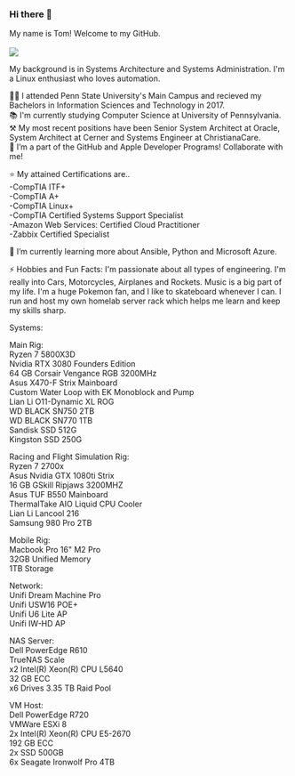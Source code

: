 ### Hi there 👋

My name is Tom! Welcome to my GitHub. <br><br>
![](https://media.giphy.com/media/v1.Y2lkPTc5MGI3NjExODExMGM3YWZkNDhjMGFmNDMwOTk0YmVhMjA4YmE5NjdmMmZhMjVkNiZjdD1n/AFdcYElkoNAUE/giphy.gif)

My background is in Systems Architecture and Systems Administration. I'm a Linux enthusiast who loves automation. 

👨‍🎓 I attended Penn State University's Main Campus and recieved my Bachelors in Information Sciences and Technology in 2017.<br>
📚 I'm currently studying Computer Science at University of Pennsylvania.<br>
⚒ My most recent positions have been Senior System Architect at Oracle, System Architect at Cerner and Systems Engineer at ChristianaCare.<br>
👯 I’m a part of the GitHub and Apple Developer Programs! Collaborate with me!<br>

⭐ My attained Certifications are..<br>
-CompTIA ITF+<br>
-CompTIA A+<br>
-CompTIA Linux+<br>
-CompTIA Certified Systems Support Specialist<br>
-Amazon Web Services: Certified Cloud Practitioner<br>
-Zabbix Certified Specialist<br>

🌱 I’m currently learning more about Ansible, Python and Microsoft Azure. 

⚡ Hobbies and Fun Facts: I'm passionate about all types of engineering. I'm really into Cars, Motorcycles, Airplanes and Rockets. Music is a big part of my life. I'm a huge Pokemon fan, and I like to skateboard whenever I can. I run and host my own homelab server rack which helps me learn and keep my skills sharp.<br>

Systems:<br>

Main Rig:<br>
Ryzen 7 5800X3D<br>
Nvidia RTX 3080 Founders Edition<br>
64 GB Corsair Vengance RGB 3200MHz<br>
Asus X470-F Strix Mainboard<br>
Custom Water Loop with EK Monoblock and Pump<br>
Lian Li O11-Dynamic XL ROG<br>
WD BLACK SN750 2TB<br>
WD BLACK SN770 1TB<br>
Sandisk SSD 512G<br>
Kingston SSD 250G<br>

Racing and Flight Simulation Rig:<br>
Ryzen 7 2700x<br>
Asus Nvidia GTX 1080ti Strix<br>
16 GB GSkill Ripjaws 3200MHZ<br>
Asus TUF B550 Mainboard<br>
ThermalTake AIO Liquid CPU Cooler<br>
Lian Li Lancool 216<br>
Samsung 980 Pro 2TB<br>

Mobile Rig:<br>
Macbook Pro 16" M2 Pro<br>
32GB Unified Memory<br>
1TB Storage<br>

Network:<br>
Unifi Dream Machine Pro<br>
Unifi USW16 POE+<br>
Unifi U6 Lite AP<br>
Unifi IW-HD AP<br>

NAS Server:<br>
Dell PowerEdge R610<br>
TrueNAS Scale<br>
x2 Intel(R) Xeon(R) CPU L5640<br>
32 GB ECC<br>
x6 Drives 3.35 TB Raid Pool<br>

VM Host:<br>
Dell PowerEdge R720<br>
VMWare ESXi 8<br>
2x Intel(R) Xeon(R) CPU E5-2670<br>
192 GB ECC<br>
2x SSD 500GB<br>
6x Seagate Ironwolf Pro 4TB<br>

<!--
**oceanfabreeze/oceanfabreeze** is a ✨ _special_ ✨ repository because its `README.md` (this file) appears on your GitHub profile.

Here are some ideas to get you started:

- 🔭 I’m currently working on ...
- 🌱 I’m currently learning ...
- 👯 I’m looking to collaborate on ...
- 🤔 I’m looking for help with ...
- 💬 Ask me about ...
- 📫 How to reach me: ...
- 😄 Pronouns: ...
- ⚡ Fun fact: ...
-->
